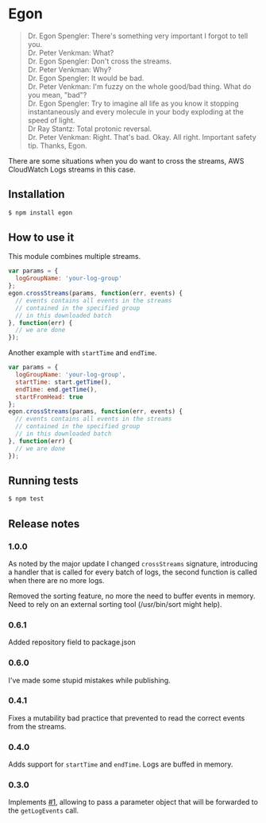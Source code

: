 # Egon

> Dr. Egon Spengler: There's something very important I forgot to tell you.<br />
Dr. Peter Venkman: What?<br />
Dr. Egon Spengler: Don't cross the streams.<br />
Dr. Peter Venkman: Why?<br />
Dr. Egon Spengler: It would be bad.<br />
Dr. Peter Venkman: I'm fuzzy on the whole good/bad thing. What do you mean, "bad"?<br />
Dr. Egon Spengler: Try to imagine all life as you know it stopping instantaneously and every molecule in your body exploding at the speed of light.<br />
Dr Ray Stantz: Total protonic reversal.<br />
Dr. Peter Venkman: Right. That's bad. Okay. All right. Important safety tip. Thanks, Egon.<br />

There are some situations when you do want to cross the streams, AWS CloudWatch Logs streams in this case.

## Installation

```bash
$ npm install egon
```

## How to use it

This module combines multiple streams.

```javascript
var params = {
  logGroupName: 'your-log-group'
};
egon.crossStreams(params, function(err, events) {
  // events contains all events in the streams
  // contained in the specified group
  // in this downloaded batch
}, function(err) {
  // we are done
});
```

Another example with `startTime` and `endTime`.

```javascript
var params = {
  logGroupName: 'your-log-group',
  startTime: start.getTime(),
  endTime: end.getTime(),
  startFromHead: true
};
egon.crossStreams(params, function(err, events) {
  // events contains all events in the streams
  // contained in the specified group
  // in this downloaded batch
}, function(err) {
  // we are done
});
```

## Running tests

```bash
$ npm test
```

## Release notes

### 1.0.0

As noted by the major update I changed `crossStreams` signature, introducing
a handler that is called for every batch of logs, the second function is called
when there are no more logs.

Removed the sorting feature, no more the need to buffer events in memory. Need
to rely on an external sorting tool (/usr/bin/sort might help).

### 0.6.1

Added repository field to package.json

### 0.6.0

I've made some stupid mistakes while publishing.

### 0.4.1

Fixes a mutability bad practice that prevented to read the correct events from the streams.

### 0.4.0

Adds support for `startTime` and `endTime`. Logs are buffed in memory.

### 0.3.0

Implements [#1](https://github.com/lazywithclass/egon/issues/1), allowing to pass a parameter object that will be forwarded to the `getLogEvents` call.

